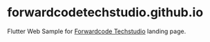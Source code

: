 # forwardcodetechstudio.github.io

Flutter Web Sample for [Forwardcode Techstudio](https://forwardcode.in) landing page.
